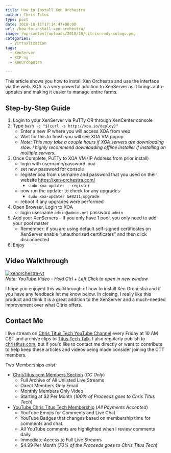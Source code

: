 ```yaml
---
title: How to Install Xen Orchestra
author: Chris Titus
type: post
date: 2018-10-11T17:14:47+00:00
url: /how-to-install-xen-orchestra/
image: /wp-content/uploads/2018/10/citrixready-xologo.png
categories:
  - Virtualization
tags:
  - XenServer
  - XCP-ng
  - XenOrchestra

---
```

This article shows you how to install Xen Orchestra and use the interface via the web. XOA is a very powerful addition to XenServer as it brings auto-updates and making it easier to manage entire farms.<!--more-->

## Step-by-Step Guide

  1. Login to your XenServer via PuTTy OR through XenCenter console
  2. Type `bash -c "$(curl -s http://xoa.io/deploy)"` 
      * Enter a new IP where you will access XOA from web
      * Wait for this to finish you will see XOA VM popup
      * _Note: This may take a couple hours if XOA servers are downloading slow. I highly recommend downloading offline installer if installing on multiple servers._
  3. Once Complete, PuTTy to XOA VM (IP Address from prior install) 
      * login with username/password: xoa
      * set new password for console
      * register xoa from username and password that you used on their website <https://xen-orchestra.com/> 
          * `sudo xoa-updater --register`
      * now run the updater to check for any upgrades 
          * `sudo xoa-updater &#8211;upgrade`
      * reboot if any upgrades were performed
  4. Open Browser, Login to XOA 
      * login username `admin@admin.net` password `admin`
  5. Add your XenServers &#8211; If you only have 1 pool, you only need to add your pool master 
      * Remember: if you are using default self-signed certificates on XenServer enable &#8220;unauthorized certificates&#8221; and then click disconnected
  6. Enjoy

## Video Walkthrough

[![xenorchestra-yt](https://img.youtube.com/vi/QU28LQ1CX7Q/0.jpg)](https://www.youtube.com/watch?v=QU28LQ1CX7Q)  
_Note: YouTube Video - Hold Ctrl + Left Click to open in new window_

I hope you enjoyed this walkthrough of how to install Xen Orchestra and if you have any feedback let me know below. In closing, I really like this product and think it is a great addition to the XenServer and a much-needed improvement over what Citrix offers.

## Contact Me

I live stream on [Chris Titus Tech YouTube Channel][1] every Friday at 10 AM CST and archive clips to [Titus Tech Talk][2]. I also regularly publish to [christitus.com][3], but if you'd like to contact me directly or want to contribute to help keep these articles and videos being made consider joining the CTT members. 

Two Memberships exist:
- [ChrisTitus.com Members Section][4] (_CC Only_)
  - Full Archive of All Unlisted Live Streams
  - Direct Members Only Email
  - Monthly Members Only Video
  - Starting at $2 Per Month (_100% of Proceeds goes to Chris Titus Tech_)
- [YouTube Chris Titus Tech Membership][5] (_All Payments Accepted_)
  - YouTube Emojis for Comments and Live Chat
  - YouTube Badges that changes based on membership time for comments and chat.
  - All YouTube comments are highlighted when I review comments daily. 
  - Immediate Access to Full Live Streams
  - $4.99 Per Month (_70% of the Proceeds goes to Chris Titus Tech_)

 [1]: https://www.youtube.com/c/ChrisTitusTech
 [2]: https://www.youtube.com/c/ChrisTitusTechStreams
 [3]: https://christitus.com/
 [4]: https://christitus.com/members
 [5]: https://links.christitus.com/join